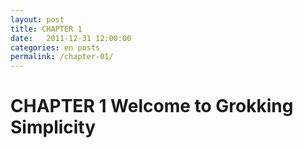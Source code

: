 ```yaml
---
layout: post
title: CHAPTER 1
date:   2011-12-31 12:00:00
categories: en posts
permalink: /chapter-01/
---
```


# CHAPTER 1 Welcome to Grokking Simplicity

